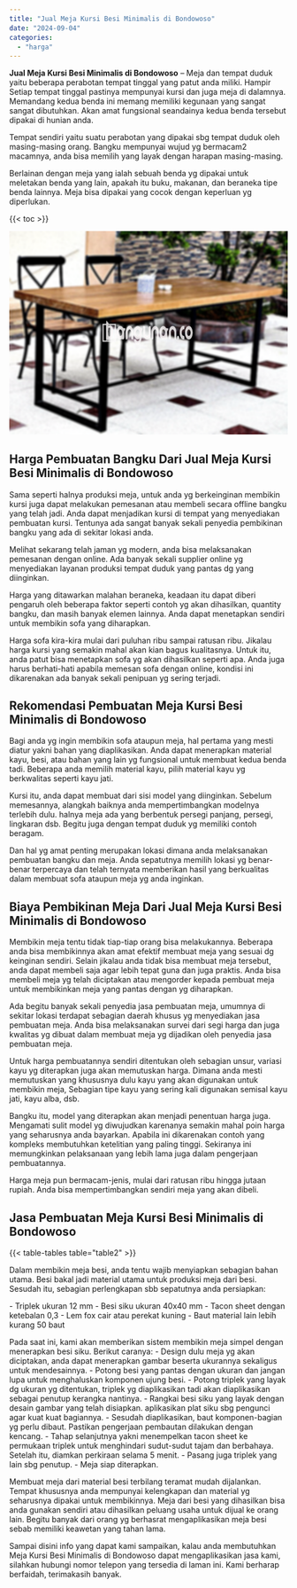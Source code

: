 ```yaml
---
title: "Jual Meja Kursi Besi Minimalis di Bondowoso"
date: "2024-09-04"
categories: 
  - "harga"
---
```


**Jual Meja Kursi Besi Minimalis di Bondowoso** – Meja dan tempat duduk yaitu beberapa perabotan tempat tinggal yang patut anda miliki. Hampir Setiap tempat tinggal pastinya mempunyai kursi dan juga meja di dalamnya. Memandang kedua benda ini memang memiliki kegunaan yang sangat sangat dibutuhkan. Akan amat fungsional seandainya kedua benda tersebut dipakai di hunian anda.

Tempat sendiri yaitu suatu perabotan yang dipakai sbg tempat duduk oleh masing-masing orang. Bangku mempunyai wujud yg bermacam2 macamnya, anda bisa memilih yang layak dengan harapan masing-masing.

Berlainan dengan meja yang ialah sebuah benda yg dipakai untuk meletakan benda yang lain, apakah itu buku, makanan, dan beraneka tipe benda lainnya. Meja bisa dipakai yang cocok dengan keperluan yg diperlukan.

{{< toc >}}

![Jual Meja Kursi Besi Minimalis di Bondowoso](/images/jual-meja-besi-murah17.png)

## Harga Pembuatan Bangku Dari Jual Meja Kursi Besi Minimalis di Bondowoso

Sama seperti halnya produksi meja, untuk anda yg berkeinginan membikin kursi juga dapat melakukan pemesanan atau membeli secara offline bangku yang telah jadi. Anda dapat menjadikan kursi di tempat yang menyediakan pembuatan kursi. Tentunya ada sangat banyak sekali penyedia pembikinan bangku yang ada di sekitar lokasi anda.

Melihat sekarang telah jaman yg modern, anda bisa melaksanakan pemesanan dengan online. Ada banyak sekali supplier online yg menyediakan layanan produksi tempat duduk yang pantas dg yang diinginkan.

Harga yang ditawarkan malahan beraneka, keadaan itu dapat diberi pengaruh oleh beberapa faktor seperti contoh yg akan dihasilkan, quantity bangku, dan masih banyak elemen lainnya. Anda dapat menetapkan sendiri untuk membikin sofa yang diharapkan.

Harga sofa kira-kira mulai dari puluhan ribu sampai ratusan ribu. Jikalau harga kursi yang semakin mahal akan kian bagus kualitasnya. Untuk itu, anda patut bisa menetapkan sofa yg akan dihasilkan seperti apa. Anda juga harus berhati-hati apabila memesan sofa dengan online, kondisi ini dikarenakan ada banyak sekali penipuan yg sering terjadi.

## Rekomendasi Pembuatan Meja Kursi Besi Minimalis di Bondowoso

Bagi anda yg ingin membikin sofa ataupun meja, hal pertama yang mesti diatur yakni bahan yang diaplikasikan. Anda dapat menerapkan material kayu, besi, atau bahan yang lain yg fungsional untuk membuat kedua benda tadi. Beberapa anda memilih material kayu, pilih material kayu yg berkwalitas seperti kayu jati.

Kursi itu, anda dapat membuat dari sisi model yang diinginkan. Sebelum memesannya, alangkah baiknya anda mempertimbangkan modelnya terlebih dulu. halnya meja ada yang berbentuk persegi panjang, persegi, lingkaran dsb. Begitu juga dengan tempat duduk yg memiliki contoh beragam.

Dan hal yg amat penting merupakan lokasi dimana anda melaksanakan pembuatan bangku dan meja. Anda sepatutnya memilih lokasi yg benar-benar terpercaya dan telah ternyata memberikan hasil yang berkualitas dalam membuat sofa ataupun meja yg anda inginkan.

## Biaya Pembikinan Meja Dari Jual Meja Kursi Besi Minimalis di Bondowoso

Membikin meja tentu tidak tiap-tiap orang bisa melakukannya. Beberapa anda bisa membikinnya akan amat efektif membuat meja yang sesuai dg keinginan sendiri. Selain jikalau anda tidak bisa membuat meja tersebut, anda dapat membeli saja agar lebih tepat guna dan juga praktis. Anda bisa membeli meja yg telah diciptakan atau mengorder kepada pembuat meja untuk membikinkan meja yang pantas dengan yg diharapkan.

Ada begitu banyak sekali penyedia jasa pembuatan meja, umumnya di sekitar lokasi terdapat sebagian daerah khusus yg menyediakan jasa pembuatan meja. Anda bisa melaksanakan survei dari segi harga dan juga kwalitas yg dibuat dalam membuat meja yg dijadikan oleh penyedia jasa pembuatan meja.

Untuk harga pembuatannya sendiri ditentukan oleh sebagian unsur, variasi kayu yg diterapkan juga akan memutuskan harga. Dimana anda mesti memutuskan yang khususnya dulu kayu yang akan digunakan untuk membikin meja, Sebagian tipe kayu yang sering kali digunakan semisal kayu jati, kayu alba, dsb.

Bangku itu, model yang diterapkan akan menjadi penentuan harga juga. Mengamati sulit model yg diwujudkan karenanya semakin mahal poin harga yang seharusnya anda bayarkan. Apabila ini dikarenakan contoh yang kompleks membutuhkan ketelitian yang paling tinggi. Sekiranya ini memungkinkan pelaksanaan yang lebih lama juga dalam pengerjaan pembuatannya.

Harga meja pun bermacam-jenis, mulai dari ratusan ribu hingga jutaan rupiah. Anda bisa mempertimbangkan sendiri meja yang akan dibeli.

## Jasa Pembuatan Meja Kursi Besi Minimalis di Bondowoso

{{< table-tables table="table2" >}}

Dalam membikin meja besi, anda tentu wajib menyiapkan sebagian bahan utama. Besi bakal jadi material utama untuk produksi meja dari besi. Sesudah itu, sebagian perlengkapan sbb sepatutnya anda persiapkan:

\- Triplek ukuran 12 mm - Besi siku ukuran 40x40 mm - Tacon sheet dengan ketebalan 0,3 - Lem fox cair atau perekat kuning - Baut material lain lebih kurang 50 baut

Pada saat ini, kami akan memberikan sistem membikin meja simpel dengan menerapkan besi siku. Berikut caranya: - Design dulu meja yg akan diciptakan, anda dapat menerapkan gambar beserta ukurannya sekaligus untuk mendesainnya. - Potong besi yang pantas dengan ukuran dan jangan lupa untuk menghaluskan komponen ujung besi. - Potong triplek yang layak dg ukuran yg ditentukan, triplek yg diaplikasikan tadi akan diaplikasikan sebagai penutup kerangka nantinya. - Rangkai besi siku yang layak dengan desain gambar yang telah disiapkan. aplikasikan plat siku sbg pengunci agar kuat kuat bagiannya. - Sesudah diaplikasikan, baut komponen-bagian yg perlu dibaut. Pastikan pengerjaan pembautan dilakukan dengan kencang. - Tahap selanjutnya yakni menempelkan tacon sheet ke permukaan triplek untuk menghindari sudut-sudut tajam dan berbahaya. Setelah itu, diamkan perkiraan selama 5 menit. - Pasang juga triplek yang lain sbg penutup. - Meja siap diterapkan.

Membuat meja dari material besi terbilang teramat mudah dijalankan. Tempat khususnya anda mempunyai kelengkapan dan material yg seharusnya dipakai untuk membikinnya. Meja dari besi yang dihasilkan bisa anda gunakan sendiri atau dihasilkan peluang usaha untuk dijual ke orang lain. Begitu banyak dari orang yg berhasrat mengaplikasikan meja besi sebab memiliki keawetan yang tahan lama.

Sampai disini info yang dapat kami sampaikan, kalau anda membutuhkan Meja Kursi Besi Minimalis di Bondowoso dapat mengaplikasikan jasa kami, silahkan hubungi nomor telepon yang tersedia di laman ini. Kami berharap berfaidah, terimakasih banyak.
